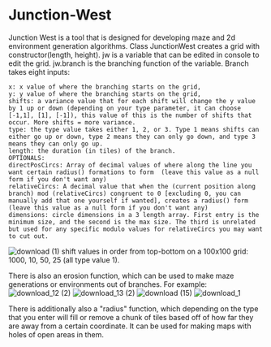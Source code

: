 # Junction-West
Junction West is a tool that is designed for developing maze and 2d environment generation algorithms. Class JunctionWest creates a grid with constructor(length, height). jw is a variable that can be edited in console to edit the grid. jw.branch is the branching function of the variable. Branch takes eight inputs: 
```
x: x value of where the branching starts on the grid,
y: y value of where the branching starts on the grid,
shifts: a variance value that for each shift will change the y value by 1 up or down (depending on your type parameter, it can choose [-1,1], [1], [-1]), this value of this is the number of shifts that occur. More shifts = more variance.
type: the type value takes either 1, 2, or 3. Type 1 means shifts can either go up or down, type 2 means they can only go down, and type 3 means they can only go up.
length: the duration (in tiles) of the branch.
OPTIONALS:
directPosCircs: Array of decimal values of where along the line you want certain radius() formations to form  (leave this value as a null form if you don't want any)
relativeCircs: A decimal value that when the (current position along branch) mod (relativeCircs) congruent to 0 [excluding 0, you can manually add that one yourself if wanted], creates a radius() form (leave this value as a null form if you don't want any)
dimensions: circle dimensions in a 3 length array. First entry is the minimum size, and the second is the max size. The third is unrelated but used for any specific modulo values for relativeCircs you may want to cut out.
```

![download (1)](https://user-images.githubusercontent.com/97923189/206877809-0e4af701-7f0b-4fb3-9ec0-ef602502fbd0.png)
shift values in order from top-bottom on a 100x100 grid: 1000, 10, 50, 25 (all type value 1).

There is also an erosion function, which can be used to make maze generations or environments out of branches. For example: 
![download_12 (2)](https://user-images.githubusercontent.com/97923189/206946698-d7e0eefb-6aee-47eb-bf0c-a1ed66aae201.png)
![download_13 (2)](https://user-images.githubusercontent.com/97923189/206946707-89c36032-ee29-4f85-9e80-20e81b9605e8.png)
![download (15)](https://user-images.githubusercontent.com/97923189/206946756-5e201f23-05d5-4a5a-b514-64acf041f97e.png)
![download_1](https://user-images.githubusercontent.com/97923189/213959377-131804a3-82b6-4c43-80e5-984cb365e71d.png)

There is additionally also a "radius" function, which depending on the type that you enter will fill or remove a chunk of tiles based off of how far they are away from a certain coordinate. It can be used for making maps with holes of open areas in them.


